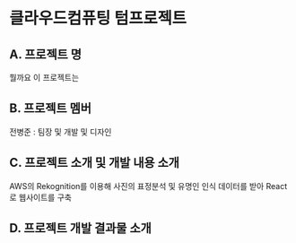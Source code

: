 # 클라우드컴퓨팅 텀프로젝트

## A. 프로젝트 명

뭘까요 이 프로젝트는

## B. 프로젝트 멤버

전병준 : 팀장 및 개발 및 디자인

## C. 프로젝트 소개 및 개발 내용 소개

AWS의 Rekognition를 이용해 사진의 표정분석 및 유명인 인식 데이터를 받아 React로 웹사이트를 구축

## D. 프로젝트 개발 결과물 소개

<img src="">
